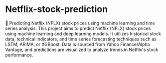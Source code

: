 # Netflix-stock-prediction
🔮 Predicting Netflix (NFLX) stock prices using machine learning and time series analysis.
This project aims to predict Netflix (NFLX) stock prices using machine learning and deep learning models. 
It utilizes historical stock data, technical indicators, and time series forecasting techniques such as LSTM, ARIMA, or XGBoost. 
Data is sourced from Yahoo Finance/Alpha Vantage, and predictions are visualized to analyze trends in Netflix's stock performance.


